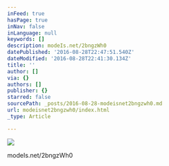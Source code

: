 ```yaml
---
inFeed: true
hasPage: true
inNav: false
inLanguage: null
keywords: []
description: modeIs.net/2bngzWh0
datePublished: '2016-08-28T22:47:51.540Z'
dateModified: '2016-08-28T22:41:30.134Z'
title: ''
author: []
via: {}
authors: []
publisher: {}
starred: false
sourcePath: _posts/2016-08-28-modeisnet2bngzwh0.md
url: modeisnet2bngzwh0/index.html
_type: Article

---
```

![](https://the-grid-user-content.s3-us-west-2.amazonaws.com/b130b4f5-0b7e-4baa-a795-799db2e62b6b.jpg)

modeIs.net/2bngzWh0